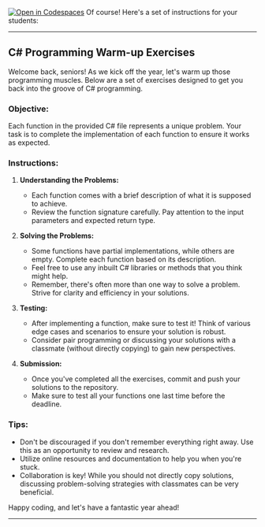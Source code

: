 [![Open in Codespaces](https://classroom.github.com/assets/launch-codespace-7f7980b617ed060a017424585567c406b6ee15c891e84e1186181d67ecf80aa0.svg)](https://classroom.github.com/open-in-codespaces?assignment_repo_id=11644049)
Of course! Here's a set of instructions for your students:

---

## **C# Programming Warm-up Exercises**

Welcome back, seniors! As we kick off the year, let's warm up those programming muscles. Below are a set of exercises designed to get you back into the groove of C# programming. 

### **Objective:**
Each function in the provided C# file represents a unique problem. Your task is to complete the implementation of each function to ensure it works as expected. 

### **Instructions:**

1. **Understanding the Problems:**
    - Each function comes with a brief description of what it is supposed to achieve.
    - Review the function signature carefully. Pay attention to the input parameters and expected return type.

2. **Solving the Problems:**
    - Some functions have partial implementations, while others are empty. Complete each function based on its description.
    - Feel free to use any inbuilt C# libraries or methods that you think might help.
    - Remember, there's often more than one way to solve a problem. Strive for clarity and efficiency in your solutions.

3. **Testing:**
    - After implementing a function, make sure to test it! Think of various edge cases and scenarios to ensure your solution is robust.
    - Consider pair programming or discussing your solutions with a classmate (without directly copying) to gain new perspectives.

4. **Submission:**
    - Once you've completed all the exercises, commit and push your solutions to the repository.
    - Make sure to test all your functions one last time before the deadline.

### **Tips:**
- Don't be discouraged if you don't remember everything right away. Use this as an opportunity to review and research.
- Utilize online resources and documentation to help you when you're stuck.
- Collaboration is key! While you should not directly copy solutions, discussing problem-solving strategies with classmates can be very beneficial.

Happy coding, and let's have a fantastic year ahead!

--- 